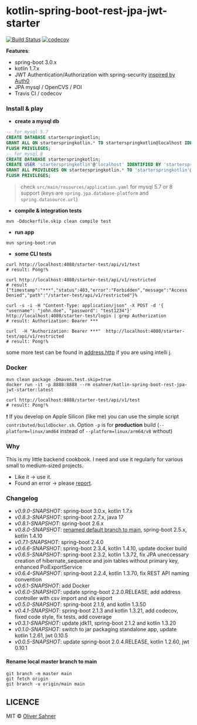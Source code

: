 # kotlin-spring-boot-rest-jpa-jwt-starter

[![Build Status](https://api.travis-ci.com/osahner/kotlin-spring-boot-rest-jpa-jwt-starter.svg?branch=main)](https://app.travis-ci.com/github/osahner/kotlin-spring-boot-rest-jpa-jwt-starter)
[![codecov](https://codecov.io/gh/osahner/kotlin-spring-boot-rest-jpa-jwt-starter/branch/main/graph/badge.svg)](https://codecov.io/gh/osahner/kotlin-spring-boot-rest-jpa-jwt-starter/branch/main/)


**Features**:
* spring-boot 3.0.x
* kotlin 1.7.x
* JWT Authentication/Authorization with spring-security [inspired by Auth0](https://auth0.com/blog/implementing-jwt-authentication-on-spring-boot/)
* JPA mysql / OpenCVS / POI
* Travis CI / codecov

### Install & play

* **create a mysql db**
```sql
-- for mysql 5.7
CREATE DATABASE starterspringkotlin;
GRANT ALL ON starterspringkotlin.* TO starterspringkotlin@localhost IDENTIFIED BY 'starterspringkotlin';
FLUSH PRIVILEGES;
-- for mysql 8
CREATE DATABASE starterspringkotlin;
CREATE USER 'starterspringkotlin'@'localhost' IDENTIFIED BY 'starterspringkotlin';
GRANT ALL PRIVILEGES ON starterspringkotlin.* TO 'starterspringkotlin'@'localhost';
FLUSH PRIVILEGES;
```
> check `src/main/resources/application.yaml` for mysql 5.7 or 8 support (keys are `spring.jpa.database-platform` and `spring.datasource.url`)

* **compile & integration tests**
```shell
mvn -Ddockerfile.skip clean compile test
```

* **run app**
```shell
mvn spring-boot:run
```

* **some CLI tests**
```shell
curl http://localhost:4080/starter-test/api/v1/test
# result: Pong!%

curl http://localhost:4080/starter-test/api/v1/restricted
# result {"timestamp":"***","status":403,"error":"Forbidden","message":"Access Denied","path":"/starter-test/api/v1/restricted"}%

curl -s -i -H "Content-Type: application/json" -X POST -d '{ "username": "john.doe", "password": "test1234"}' http://localhost:4080/starter-test/login | grep Authorization
# result: Authorization: Bearer ***

curl  -H "Authorization: Bearer ***"  http://localhost:4080/starter-test/api/v1/restricted
# result: Pong!%
```
some more test can be found in [address.http](contributed/requests/address.http) if you are using intelli j.

### Docker

```shell
mvn clean package -Dmaven.test.skip=true
docker run -it -p 8888:8888 --rm osahner/kotlin-spring-boot-rest-jpa-jwt-starter:latest

curl http://localhost:8888/starter-test/api/v1/test
# result: Pong!%
```

:exclamation: If you develop on Apple Silicon (like me) you can use the simple script `contributed/buildDocker.sh`. Option `-p` is for **production** build (`--platform=linux/amd64` instead of `--platform=linux/arm64/v8` without)

### Why

This is my little backend cookbook. I need and use it regularly for various small to medium-sized projects.
* Like it -> use it.
* Found an error -> please [report](https://github.com/osahner/kotlin-spring-boot-rest-jpa-jwt-starter/issues).

### Changelog
* _v0.9.0-SNAPSHOT_: spring-boot 3.0.x, kotlin 1.7.x
* _v0.8.3-SNAPSHOT_: spring-boot 2.7.x, java 17
* _v0.8.1-SNAPSHOT_: spring-boot 2.6.x
* _v0.8.0-SNAPSHOT_: [renamed default branch to main](#rename-local-master-branch-to-main), spring-boot 2.5.x, kotlin 1.4.10
* _v0.7.1-SNAPSHOT_: spring-boot 2.4.0
* _v0.6.6-SNAPSHOT_: spring-boot 2.3.4, kotlin 1.4.10, update docker build
* _v0.6.5-SNAPSHOT_: spring-boot 2.3.2, kotlin 1.3.72, fix JPA uneccessary creation of hibernate_sequence and join tables without primary key, enhanced PoiExportService
* _v0.6.4-SNAPSHOT_: spring-boot 2.2.4, kotlin 1.3.70, fix REST API naming convention
* _v0.6.1-SNAPSHOT_: add Docker
* _v0.6.0-SNAPSHOT_: update spring-boot 2.2.0.RELEASE, add address controller with csv import and xls export
* _v0.5.0-SNAPSHOT_: spring-boot 2.1.9, and kotlin 1.3.50
* _v0.4.1-SNAPSHOT_: spring-boot 2.1.3 and kotlin 1.3.21, add codecov, fixed code style, fix tests, add coverage
* _v0.3.1-SNAPSHOT_: update jdk11, spring-boot 2.1.2 and kotlin 1.3.20
* _v0.1.0-SNAPSHOT_: switch to jar packaging standalone app, update kotlin 1.2.61, jwt 0.10.5
* _v0.0.5-SNAPSHOT_: update spring-boot 2.0.4.RELEASE, kotlin 1.2.60, jwt 0.10.1

#### Rename local master branch to main
```shell
git branch -m master main
git fetch origin
git branch -u origin/main main
```

## LICENCE

MIT © [Oliver Sahner](https://osahner.github.io)
